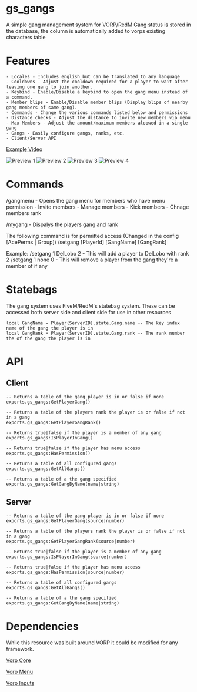 # gs_gangs

A simple gang management system for VORP/RedM
Gang status is stored in the database, the column is automatically added to vorps existing characters table

# Features

    - Locales - Includes english but can be translated to any language
    - Cooldowns - Adjust the cooldown required for a player to wait after leaving one gang to join another.
    - Keybind - Enable/Disable a keybind to open the gang menu instead of a command.
    - Member blips - Enable/Disable member blips (Display blips of nearby gang members of same gang).
    - Commands - Change the various commands listed below and permissions
    - Distance checks - Adjust the distance to invite new members via menu
    - Max Members - Adjust the amount/maximum members aloowed in a single gang
    - Gangs - Easily configure gangs, ranks, etc.
    - Client/Server API


[Example Video](https://youtu.be/UEe1d2MUIU8)

![Preview 1](https://i.gyazo.com/4c719841464957d8b5614891379b120a.png)
![Preview 2](https://i.gyazo.com/90e974b5051257e20f7c88af8368acab.png)
![Preview 3](https://i.gyazo.com/6eab8946aedae5ab0a69441e70bfb418.png)
![Preview 4](https://i.gyazo.com/7501c1acab065728f31eee9cc831ac69.png)


# Commands

/gangmenu - Opens the gang menu for members who have menu permission
    - Invite members
    - Manage members
        - Kick members
        - Chnage members rank

/mygang - Dispalys the players gang and rank

The following command is for permitted access (Changed in the config [AcePerms | Group])
/setgang [PlayerId] [GangName] [GangRank]

Example:
/setgang 1 DelLobo 2 - This will add a player to DelLobo with rank 2
/setgang 1 none 0 - This will remove a player from the gang they're a member of if any

# Statebags

The gang system uses FiveM/RedM's statebag system.
These can be accessed both server side and client side for use in other resources
```
local GangName = Player(ServerID).state.Gang.name -- The key index name of the gang the player is in
local GangRank = Player(ServerID).state.Gang.rank -- The rank number the of the gang the player is in
```

# API

## Client

```
-- Returns a table of the gang player is in or false if none
exports.gs_gangs:GetPlayerGang()

-- Returns a table of the players rank the player is or false if not in a gang
exports.gs_gangs:GetPlayerGangRank()

-- Returns true|false if the player is a member of any gang
exports.gs_gangs:IsPlayerInGang()

-- Returns true|false if the player has menu access
exports.gs_gangs:HasPermission()

-- Returns a table of all configured gangs
exports.gs_gangs:GetAllGangs()

-- Returns a table of a the gang specified
exports.gs_gangs:GetGangByName(name|string)
```

## Server

```
-- Returns a table of the gang player is in or false if none
exports.gs_gangs:GetPlayerGang(source|number)

-- Returns a table of the players rank the player is or false if not in a gang
exports.gs_gangs:GetPlayerGangRank(source|number)

-- Returns true|false if the player is a member of any gang
exports.gs_gangs:IsPlayerInGang(source|number)

-- Returns true|false if the player has menu access
exports.gs_gangs:HasPermission(source|number)

-- Returns a table of all configured gangs
exports.gs_gangs:GetAllGangs()

-- Returns a table of a the gang specified
exports.gs_gangs:GetGangByName(name|string)
```

# Dependencies
While this resource was built around VORP it could be modified for any framework.

[Vorp Core](https://github.com/VORPCORE/vorp_core-lua)

[Vorp Menu](https://github.com/VORPCORE/vorp_menu)

[Vorp Inputs](https://github.com/VORPCORE/vorp_inputs-lua)